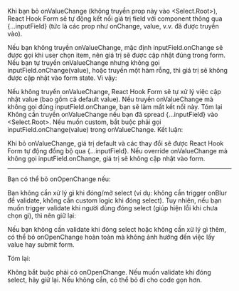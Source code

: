 Khi bạn bỏ onValueChange (không truyền prop này vào <Select.Root>), React Hook Form sẽ tự động kết nối giá trị field với component thông qua {...inputField} (tức là các prop như onChange, value, v.v. đã được truyền vào).

Nếu bạn không truyền onValueChange, mặc định inputField.onChange sẽ được gọi khi user chọn item, nên giá trị sẽ được cập nhật đúng trong form.
Nếu bạn tự truyền onValueChange nhưng không gọi inputField.onChange(value), hoặc truyền một hàm rỗng, thì giá trị sẽ không được cập nhật vào form state.
Vì vậy:

Nếu không truyền onValueChange, React Hook Form sẽ tự xử lý việc cập nhật value (bao gồm cả default value).
Nếu truyền onValueChange mà không gọi đúng inputField.onChange, bạn sẽ làm mất kết nối này.
Tóm lại
Không cần truyền onValueChange nếu bạn đã spread {...inputField} vào <Select.Root>.
Nếu muốn custom, bắt buộc phải gọi inputField.onChange(value) trong onValueChange.
Kết luận:

Khi bỏ onValueChange, giá trị default và các thay đổi sẽ được React Hook Form tự động đồng bộ qua {...inputField}.
Nếu override onValueChange mà không gọi inputField.onChange, giá trị sẽ không cập nhật vào form.

---------
Bạn có thể bỏ onOpenChange nếu:

Bạn không cần xử lý gì khi đóng/mở select (ví dụ: không cần trigger onBlur để validate, không cần custom logic khi đóng select).
Tuy nhiên, nếu bạn muốn trigger validate khi người dùng đóng select (giúp hiện lỗi khi chưa chọn gì), thì nên giữ lại:

Nếu bạn không cần validate khi đóng select hoặc không cần xử lý gì thêm, có thể bỏ onOpenChange hoàn toàn mà không ảnh hưởng đến việc lấy value hay submit form.

Tóm lại:

Không bắt buộc phải có onOpenChange.
Nếu muốn validate khi đóng select, hãy giữ lại.
Nếu không cần, có thể bỏ đi cho code gọn hơn.